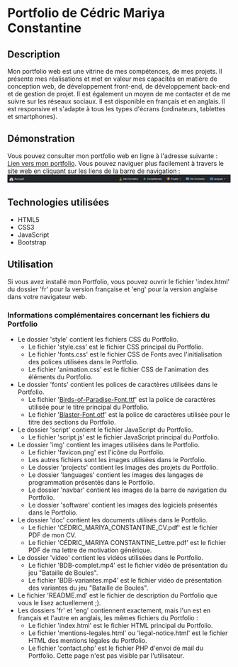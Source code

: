 # Portfolio de Cédric Mariya Constantine
## Description
Mon portfolio web est une vitrine de mes compétences, de mes projets. Il présente mes réalisations et met en valeur mes capacités en matière de conception web, de développement front-end, de développement back-end et de gestion de projet. Il est également un moyen de me contacter et de me suivre sur les réseaux sociaux. Il est disponible en français et en anglais. Il est responsive et s'adapte à tous les types d'écrans (ordinateurs, tablettes et smartphones).

## Démonstration
Vous pouvez consulter mon portfolio web en ligne à l'adresse suivante : [Lien vers mon portfolio](https://perso-etudiant.u-pem.fr/~mariyaconsta02).
Vous pouvez naviguer plus facilement à travers le site web en cliquant sur les liens de la barre de navigation : ![Barre de navigation avec un bouton d'Accueil, des liens internes pour la section "Me Connaître", "Compétences", "Projets" avec les différents types de projets à sélectionner et "Me Contacter". Il y a également une page en anglais accessible](navbar.png)

## Technologies utilisées
- HTML5
- CSS3
- JavaScript
- Bootstrap

## Utilisation
Si vous avez installé mon Portfolio, vous pouvez ouvrir le fichier 'index.html' du dossier 'fr' pour la version française et 'eng' pour la version anglaise dans votre navigateur web.
### Informations complémentaires concernant les fichiers du Portfolio
- Le dossier 'style' contient les fichiers CSS du Portfolio.
    - Le fichier 'style.css' est le fichier CSS principal du Portfolio.
    - Le fichier 'fonts.css' est le fichier CSS de Fonts avec l'initialisation des polices utilisées dans le Portfolio.
    - Le fichier 'animation.css' est le fichier CSS de l'animation des éléments du Portfolio.
- Le dossier 'fonts' contient les polices de caractères utilisées dans le Portfolio.
    - Le fichier '[Birds-of-Paradise-Font.ttf](https://www.dafont.com/birds-of-paradise.font)' est la police de caractères utilisée pour le titre principal du Portfolio.
    - Le fichier '[Blaster-Font.otf](https://www.dafont.com/blaster-6.font)' est la police de caractères utilisée pour le titre des sections du Portfolio.
- Le dossier 'script' contient le fichier JavaScript du Portfolio.
    - Le fichier 'script.js' est le fichier JavaScript principal du Portfolio.
- Le dossier 'img' contient les images utilisées dans le Portfolio.
    - Le fichier 'favicon.png' est l'icône du Portfolio.
    - Les autres fichiers sont les images utilisées dans le Portfolio.
    - Le dossier 'projects' contient les images des projets du Portfolio.
    - Le dossier 'languages' contient les images des langages de programmation présentés dans le Portfolio.
    - Le dossier 'navbar' contient les images de la barre de navigation du Portfolio.
    - Le dossier 'software' contient les images des logiciels présentés dans le Portfolio.
- Le dossier 'doc' contient les documents utilisés dans le Portfolio.
    - Le fichier 'CÉDRIC_MARIYA_CONSTANTINE_CV.pdf' est le fichier PDF de mon CV.
    - Le fichier 'CÉDRIC_MARIYA CONSTANTINE_Lettre.pdf' est le fichier PDF de ma lettre de motivation générique.
- Le dossier 'video' contient les vidéos utilisées dans le Portfolio.
    - Le fichier 'BDB-complet.mp4' est le fichier vidéo de présentation du jeu "Bataille de Boules".
    - Le fichier 'BDB-variantes.mp4' est le fichier vidéo de présentation des variantes du jeu "Bataille de Boules".
- Le fichier 'README.md' est le fichier de description du Portfolio que vous le lisez actuellement ;).
- Les dossiers 'fr' et 'eng' contiennent exactement, mais l'un est en français et l'autre en anglais, les mêmes fichiers du Portfolio :
    - Le fichier 'index.html' est le fichier HTML principal du Portfolio.
    - Le fichier 'mentions-legales.html' ou 'legal-notice.html' est le fichier HTML des mentions légales du Portfolio.
    - Le fichier 'contact.php' est le fichier PHP d'envoi de mail du Portfolio. Cette page n'est pas visible par l'utilisateur.
